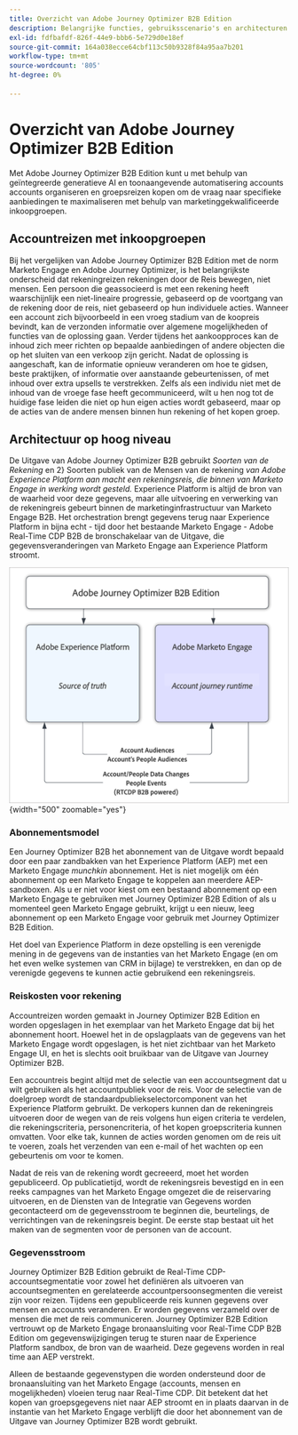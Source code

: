 ```yaml
---
title: Overzicht van Adobe Journey Optimizer B2B Edition
description: Belangrijke functies, gebruiksscenario's en architecturen van Adobe Journey Optimizer B2B Edition ontdekken.
exl-id: fdfbafdf-826f-44e9-bbb6-5e729d0e18ef
source-git-commit: 164a038ecce64cbf113c50b9328f84a95aa7b201
workflow-type: tm+mt
source-wordcount: '805'
ht-degree: 0%

---
```


# Overzicht van Adobe Journey Optimizer B2B Edition

Met Adobe Journey Optimizer B2B Edition kunt u met behulp van geïntegreerde generatieve AI en toonaangevende automatisering accounts accounts organiseren en groepsreizen kopen om de vraag naar specifieke aanbiedingen te maximaliseren met behulp van marketinggekwalificeerde inkoopgroepen.

## Accountreizen met inkoopgroepen

Bij het vergelijken van Adobe Journey Optimizer B2B Edition met de norm Marketo Engage en Adobe Journey Optimizer, is het belangrijkste onderscheid dat rekeningreizen rekeningen door de Reis bewegen, niet mensen. Een persoon die geassocieerd is met een rekening heeft waarschijnlijk een niet-lineaire progressie, gebaseerd op de voortgang van de rekening door de reis, niet gebaseerd op hun individuele acties. Wanneer een account zich bijvoorbeeld in een vroeg stadium van de koopreis bevindt, kan de verzonden informatie over algemene mogelijkheden of functies van de oplossing gaan. Verder tijdens het aankoopproces kan de inhoud zich meer richten op bepaalde aanbiedingen of andere objecten die op het sluiten van een verkoop zijn gericht. Nadat de oplossing is aangeschaft, kan de informatie opnieuw veranderen om hoe te gidsen, beste praktijken, of informatie over aanstaande gebeurtenissen, of met inhoud over extra upsells te verstrekken. Zelfs als een individu niet met de inhoud van de vroege fase heeft gecommuniceerd, wilt u hen nog tot de huidige fase leiden die niet op hun eigen acties wordt gebaseerd, maar op de acties van de andere mensen binnen hun rekening of het kopen groep.

## Architectuur op hoog niveau

De Uitgave van Adobe Journey Optimizer B2B gebruikt _Soorten van de Rekening_ en 2} Soorten publiek van de Mensen van de rekening _van Adobe Experience Platform aan macht een rekeningsreis, die binnen van Marketo Engage in werking wordt gesteld._ Experience Platform is altijd de bron van de waarheid voor deze gegevens, maar alle uitvoering en verwerking van de rekeningreis gebeurt binnen de marketinginfrastructuur van Marketo Engage B2B. Het orchestration brengt gegevens terug naar Experience Platform in bijna echt - tijd door het bestaande Marketo Engage - Adobe Real-Time CDP B2B de bronschakelaar van de Uitgave, die gegevensveranderingen van Marketo Engage aan Experience Platform stroomt.

![ de architectuur van Gegevens op hoog niveau ](./assets/high-level-data-architecture.png){width="500" zoomable="yes"}

### Abonnementsmodel

Een Journey Optimizer B2B het abonnement van de Uitgave wordt bepaald door een paar zandbakken van het Experience Platform (AEP) met een Marketo Engage _munchkin_ abonnement. Het is niet mogelijk om één abonnement op een Marketo Engage te koppelen aan meerdere AEP-sandboxen. Als u er niet voor kiest om een bestaand abonnement op een Marketo Engage te gebruiken met Journey Optimizer B2B Edition of als u momenteel geen Marketo Engage gebruikt, krijgt u een nieuw, leeg abonnement op een Marketo Engage voor gebruik met Journey Optimizer B2B Edition.

Het doel van Experience Platform in deze opstelling is een verenigde mening in de gegevens van de instanties van het Marketo Engage (en om het even welke systemen van CRM in bijlage) te verstrekken, en dan op de verenigde gegevens te kunnen actie gebruikend een rekeningsreis.

### Reiskosten voor rekening

Accountreizen worden gemaakt in Journey Optimizer B2B Edition en worden opgeslagen in het exemplaar van het Marketo Engage dat bij het abonnement hoort. Hoewel het in de opslagplaats van de gegevens van het Marketo Engage wordt opgeslagen, is het niet zichtbaar van het Marketo Engage UI, en het is slechts ooit bruikbaar van de Uitgave van Journey Optimizer B2B.

Een accountreis begint altijd met de selectie van een accountsegment dat u wilt gebruiken als het accountpubliek voor de reis. Voor de selectie van de doelgroep wordt de standaardpubliekselectorcomponent van het Experience Platform gebruikt. De verkopers kunnen dan de rekeningreis uitvoeren door de wegen van de reis volgens hun eigen criteria te verdelen, die rekeningscriteria, personencriteria, of het kopen groepscriteria kunnen omvatten. Voor elke tak, kunnen de acties worden genomen om de reis uit te voeren, zoals het verzenden van een e-mail of het wachten op een gebeurtenis om voor te komen.

Nadat de reis van de rekening wordt gecreeerd, moet het worden gepubliceerd. Op publicatietijd, wordt de rekeningsreis bevestigd en in een reeks campagnes van het Marketo Engage omgezet die de reiservaring uitvoeren, en de Diensten van de Integratie van Gegevens worden gecontacteerd om de gegevensstroom te beginnen die, beurtelings, de verrichtingen van de rekeningsreis begint. De eerste stap bestaat uit het maken van de segmenten voor de personen van de account.

### Gegevensstroom

Journey Optimizer B2B Edition gebruikt de Real-Time CDP-accountsegmentatie voor zowel het definiëren als uitvoeren van accountsegmenten en gerelateerde accountpersoonsegmenten die vereist zijn voor reizen. Tijdens een gepubliceerde reis kunnen gegevens over mensen en accounts veranderen. Er worden gegevens verzameld over de mensen die met de reis communiceren. Journey Optimizer B2B Edition vertrouwt op de Marketo Engage bronaansluiting voor Real-Time CDP B2B Edition om gegevenswijzigingen terug te sturen naar de Experience Platform sandbox, de bron van de waarheid.  Deze gegevens worden in real time aan AEP verstrekt.

Alleen de bestaande gegevenstypen die worden ondersteund door de bronaansluiting van het Marketo Engage (accounts, mensen en mogelijkheden) vloeien terug naar Real-Time CDP. Dit betekent dat het kopen van groepsgegevens niet naar AEP stroomt en in plaats daarvan in de instantie van het Marketo Engage verblijft die door het abonnement van de Uitgave van Journey Optimizer B2B wordt gebruikt.
